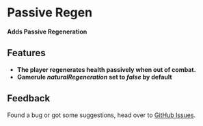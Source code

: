 # Passive Regen
**Adds Passive Regeneration**

## Features
- **The player regenerates health passively when out of combat.**
- **Gamerule ***naturalRegeneration*** set to ***false*** by default**

## Feedback
Found a bug or got some suggestions, head over to [GitHub Issues](https://github.com/q4niel/Passive-Regen/issues).